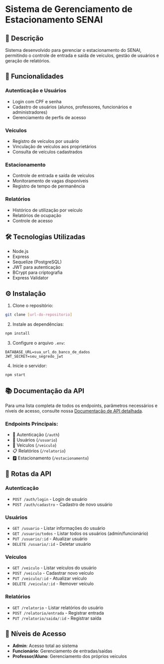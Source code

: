 # Sistema de Gerenciamento de Estacionamento SENAI

## 📝 Descrição
Sistema desenvolvido para gerenciar o estacionamento do SENAI, permitindo o controle de entrada e saída de veículos, gestão de usuários e geração de relatórios.

## 🚀 Funcionalidades

### Autenticação e Usuários
- Login com CPF e senha
- Cadastro de usuários (alunos, professores, funcionários e administradores)
- Gerenciamento de perfis de acesso

### Veículos
- Registro de veículos por usuário
- Vinculação de veículos aos proprietários
- Consulta de veículos cadastrados

### Estacionamento
- Controle de entrada e saída de veículos
- Monitoramento de vagas disponíveis
- Registro de tempo de permanência

### Relatórios
- Histórico de utilização por veículo
- Relatórios de ocupação
- Controle de acesso

## 🛠️ Tecnologias Utilizadas
- Node.js
- Express
- Sequelize (PostgreSQL)
- JWT para autenticação
- BCrypt para criptografia
- Express Validator

## ⚙️ Instalação

1. Clone o repositório:
```bash
git clone [url-do-repositorio]
```

2. Instale as dependências:
```bash
npm install
```

3. Configure o arquivo `.env`:
```
DATABASE_URL=sua_url_do_banco_de_dados
JWT_SECRET=seu_segredo_jwt
```

4. Inicie o servidor:
```bash
npm start
```

## 📚 Documentação da API
Para uma lista completa de todos os endpoints, parâmetros necessários e níveis de acesso, consulte nossa [Documentação de API detalhada](docs/api-endpoints.md).

### Endpoints Principais:
- 🔐 Autenticação (`/auth`)
- 👥 Usuários (`/usuario`)
- 🚗 Veículos (`/veiculo`)
- 📋 Relatórios (`/relatorio`)
- 🅿️ Estacionamento (`/estacionamento`)

## 🔑 Rotas da API

### Autenticação
- `POST /auth/login` - Login de usuário
- `POST /auth/cadastro` - Cadastro de novo usuário

### Usuários
- `GET /usuario` - Listar informações do usuário
- `GET /usuario/todos` - Listar todos os usuários (admin/funcionário)
- `PUT /usuario/:id` - Atualizar usuário
- `DELETE /usuario/:id` - Deletar usuário

### Veículos
- `GET /veiculo` - Listar veículos do usuário
- `POST /veiculo` - Cadastrar novo veículo
- `PUT /veiculo/:id` - Atualizar veículo
- `DELETE /veiculo/:id` - Remover veículo

### Relatórios
- `GET /relatorio` - Listar relatórios do usuário
- `POST /relatorio/entrada` - Registrar entrada
- `PUT /relatorio/saida/:id` - Registrar saída

## 👥 Níveis de Acesso
- **Admin**: Acesso total ao sistema
- **Funcionário**: Gerenciamento de entradas/saídas
- **Professor/Aluno**: Gerenciamento dos próprios veículos
